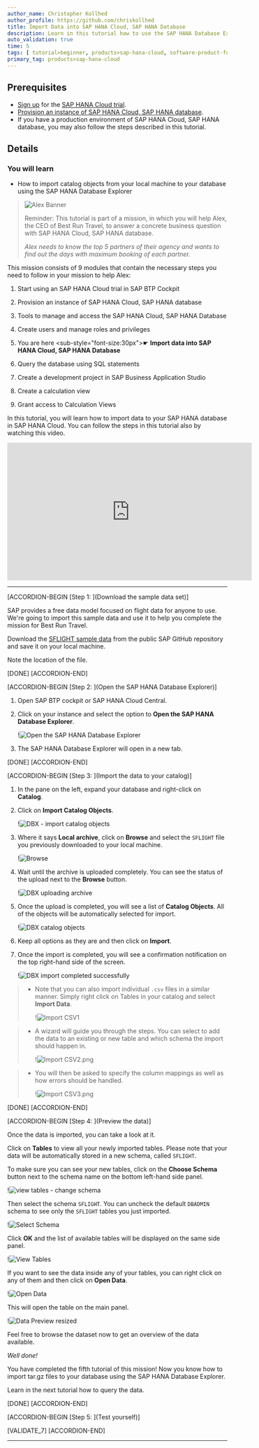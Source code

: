 ```yaml
---
author_name: Christopher Kollhed
author_profile: https://github.com/chriskollhed
title: Import Data into SAP HANA Cloud, SAP HANA Database
description: Learn in this tutorial how to use the SAP HANA Database Explorer to import the sample data needed for this mission from a tar.gz file.
auto_validation: true
time: 5
tags: [ tutorial>beginner, products>sap-hana-cloud, software-product-function>sap-hana-cloud\,-sap-hana-database]
primary_tag: products>sap-hana-cloud
---
```


## Prerequisites
- [Sign up](https://www.sap.com/cmp/td/sap-hana-cloud-trial.html) for the [SAP HANA Cloud trial](hana-cloud-mission-trial-1).
- [Provision an instance of SAP HANA Cloud, SAP HANA database](hana-cloud-mission-trial-2).
- If you have a production environment of SAP HANA Cloud, SAP HANA database, you may also follow the steps described in this tutorial.


## Details
### You will learn
- How to import catalog objects from your local machine to your database using the SAP HANA Database Explorer

>
> ![Alex Banner](banner-alex.png)
>
> Reminder: This tutorial is part of a mission, in which you will help Alex, the CEO of Best Run Travel, to answer a concrete business question with SAP HANA Cloud, SAP HANA database.
>
> *Alex needs to know the top 5 partners of their agency and wants to find out the days with maximum booking of each partner.*


This mission consists of 9 modules that contain the necessary steps you need to follow in your mission to help Alex:

1.	Start using an SAP HANA Cloud trial in SAP BTP Cockpit

2.	Provision an instance of SAP HANA Cloud, SAP HANA database

3.	Tools to manage and access the SAP HANA Cloud, SAP HANA Database

4.	Create users and manage roles and privileges

5.	You are here <sub-style="font-size:30px">&#9755;</sub> **Import data into SAP HANA Cloud, SAP HANA Database**

6.	Query the database using SQL statements

7.	Create a development project in SAP Business Application Studio

8.	Create a calculation view

9.	Grant access to Calculation Views

In this tutorial, you will learn how to import data to your SAP HANA database in SAP HANA Cloud.
You can follow the steps in this tutorial also by watching this video.

<iframe width="560" height="315" src="https://microlearning.opensap.com/embed/secure/iframe/entryId/1_tkv59xbu/uiConfId/43091531" frameborder="0" allowfullscreen></iframe>


---

[ACCORDION-BEGIN [Step 1: ](Download the sample data set)]

SAP provides a free data model focused on flight data for anyone to use. We're going to import this sample data and use it to help you complete the mission for Best Run Travel.

Download the [SFLIGHT sample data](https://github.com/SAP/hana-xsa-opensap-hana7/raw/snippets_2.3.2/ex2/sflight_hana.tar.gz) from the public SAP GitHub repository and save it on your local machine.

Note the location of the file.



[DONE]
[ACCORDION-END]

[ACCORDION-BEGIN [Step 2: ](Open the SAP HANA Database Explorer)]

1.	Open SAP BTP cockpit or SAP HANA Cloud Central.

2.	Click on your instance and select the option to **Open the SAP HANA Database Explorer**.

    !![Open the SAP HANA Database Explorer](ss-01-open-SAP-HANA-database-explorer.png)

3.	The SAP HANA Database Explorer will open in a new tab.



[DONE]
[ACCORDION-END]


[ACCORDION-BEGIN [Step 3: ](Import the data to your catalog)]

1.	In the pane on the left, expand your database and right-click on **Catalog**.

2.	Click on **Import Catalog Objects**.

    !![DBX - import catalog objects](ss-02-dbx-import-catalog-objects.png)

3.	Where it says **Local archive**, click on **Browse** and select the `SFLIGHT` file you previously downloaded to your local machine.

    !![Browse](ss-03-browse.png)

4.	Wait until the archive is uploaded completely. You can see the status of the upload next to the **Browse** button.

    !![DBX uploading archive](ss-04-dbx-uploading-archive.png)

5.	Once the upload is completed, you will see a list of **Catalog Objects**. All of the objects will be automatically selected for import.

    !![DBX catalog objects](ss-05-dbx-catalog-objects.png)

6.	Keep all options as they are and then click on **Import**.

7.	Once the import is completed, you will see a confirmation notification on the top right-hand side of the screen.

    !![DBX import completed successfully](ss-06-dbx-import-completed-successfully.png)

> - Note that you can also import individual `.csv` files in a similar manner. Simply right click on Tables in your catalog and select **Import Data**.
>
>     !![Import CSV1](ss-07-import-CSV1.png)

> - A wizard will guide you through the steps. You can select to add the data to an existing or new table and which schema the import should happen in.
>
>     !![Import CSV2.png](ss-08-import-CSV2.png)

> - You will then be asked to specify the column mappings as well as how errors should be handled.
>
>     !![Import CSV3.png](ss-09-import-CSV3.png)



[DONE]
[ACCORDION-END]

[ACCORDION-BEGIN [Step 4: ](Preview the data)]

Once the data is imported, you can take a look at it.

Click on **Tables** to view all your newly imported tables. Please note that your data will be automatically stored in a new schema, called `SFLIGHT`.

To make sure you can see your new tables, click on the **Choose Schema** button next to the schema name on the bottom left-hand side panel.

!![view tables - change schema](ss-10-view-tables-change-schema.png)

Then select the schema `SFLIGHT`. You can uncheck the default `DBADMIN` schema to see only the `SFLIGHT` tables you just imported.

!![Select Schema](ss-11-select-schema.png)

Click **OK** and the list of available tables will be displayed on the same side panel.

!![View Tables](ss-12-view-tables.png)

If you want to see the data inside any of your tables, you can right click on any of them and then click on **Open Data**.

!![Open Data](ss-13-open-data.png)

This will open the table on the main panel.

!![Data Preview resized](ss-14-data-preview.png)

Feel free to browse the dataset now to get an overview of the data available.

*Well done!*

You have completed the fifth tutorial of this mission! Now you know how to import tar.gz files to your database using the SAP HANA Database Explorer.

Learn in the next tutorial how to query the data.



[DONE]
[ACCORDION-END]

[ACCORDION-BEGIN [Step 5: ](Test yourself)]



[VALIDATE_7]
[ACCORDION-END]

---
